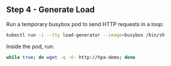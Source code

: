 ## Step 4 - Generate Load

Run a temporary busybox pod to send HTTP requests in a loop:

```bash
kubectl run -i --tty load-generator --image=busybox /bin/sh
```

Inside the pod, run:

```bash
while true; do wget -q -O- http://hpa-demo; done
```